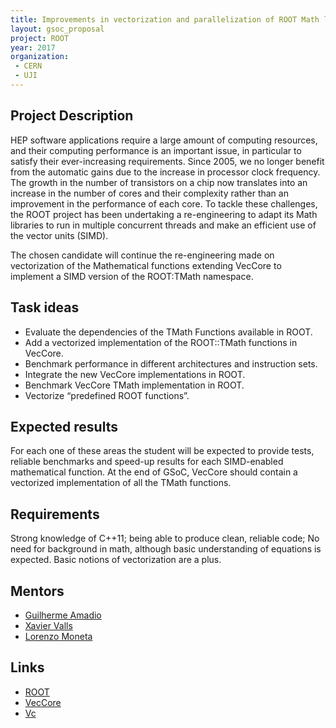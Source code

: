 ```yaml
---
title: Improvements in vectorization and parallelization of ROOT Math libraries
layout: gsoc_proposal
project: ROOT
year: 2017
organization: 
 - CERN
 - UJI
---
```


## Project Description

HEP software applications require a large amount of computing resources,
and their computing performance is an important issue, in particular to satisfy
their ever-increasing requirements. Since 2005, we no longer benefit from the
automatic gains due to the increase in processor clock frequency. The growth in
the number of transistors on a chip now translates into an increase in the number
of cores and their complexity rather than an improvement in the performance of
each core. To tackle these challenges, the ROOT project has been undertaking a
re-engineering to adapt its Math libraries to run in multiple concurrent threads
and make an efficient use of the vector units (SIMD).

The chosen candidate will continue the re-engineering made on vectorization of
the Mathematical functions extending VecCore to implement a SIMD version of the
ROOT:TMath namespace.

## Task ideas

  * Evaluate the dependencies of the TMath Functions available in ROOT. 
  * Add a vectorized implementation of the ROOT::TMath functions in VecCore.
  * Benchmark performance in different architectures and instruction sets.
  * Integrate the new VecCore implementations in ROOT.
  * Benchmark VecCore TMath implementation in ROOT.
  * Vectorize “predefined ROOT functions”.

## Expected results
For each one of these areas the student will be expected to provide tests, reliable
benchmarks and speed-up results for each SIMD-enabled mathematical function.
At the end of GSoC, VecCore should contain a vectorized implementation of all the
TMath functions.

## Requirements
Strong knowledge of C++11; being able to produce clean, reliable code; No need for
background in math, although basic understanding of equations is expected. Basic
notions of vectorization are a plus.

## Mentors

  * [Guilherme Amadio](mailto:guilherme.amadio@cern.ch)
  * [Xavier Valls](mailto:xavier.valls.pla@cern.ch)
  * [Lorenzo Moneta](mailto:Lorenzo.Moneta@cern.ch)

## Links

  * [ROOT](https://root.cern/)
  * [VecCore](https://github.com/amadio/vecgeom)
  * [Vc](https://github.com/VcDevel/Vc)
